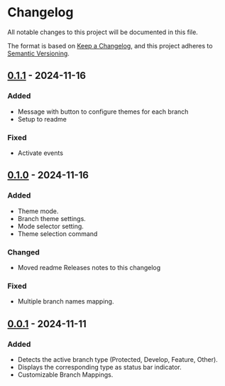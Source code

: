 # Changelog

All notable changes to this project will be documented in this file.

The format is based on [Keep a Changelog](https://keepachangelog.com/en/1.1.0/),
and this project adheres to [Semantic Versioning](https://semver.org/spec/v2.0.0.html).

## [0.1.1] - 2024-11-16

### Added
- Message with button to configure themes for each branch
- Setup to readme

### Fixed
- Activate events

## [0.1.0] - 2024-11-16

### Added
- Theme mode.
- Branch theme settings.
- Mode selector setting.
- Theme selection command

### Changed
- Moved readme Releases notes to this changelog 

### Fixed
- Multiple branch names mapping.

## [0.0.1] - 2024-11-11

### Added
- Detects the active branch type (Protected, Develop, Feature, Other).
- Displays the corresponding type as status bar indicator.
- Customizable Branch Mappings.

[0.1.1]:https://github.com/sfaurel/Branch-Auto-Theme/compare/v0.1.1...v0.1.1
[0.1.0]:https://github.com/sfaurel/Branch-Auto-Theme/compare/v0.0.1...v0.1.0
[0.0.1]: https://github.com/sfaurel/Branch-Auto-Theme/releases/tag/v0.0.1
